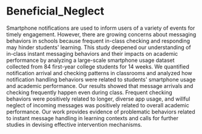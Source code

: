 # Beneficial_Neglect

Smartphone notifications are used to inform users of a variety of events for timely engagement. However, there are growing concerns about messaging behaviors in schools because frequent in-class checking and responding may hinder students' learning. This study deepened our understanding of in-class instant messaging behaviors and their impacts on academic performance by analyzing a large-scale smartphone usage dataset collected from 84 first-year college students for 14 weeks. We quantified notification arrival and checking patterns in classrooms and analyzed how notification handling behaviors were related to students' smartphone usage and academic performance. Our results showed that message arrivals and checking  frequently happen even during class. Frequent checking behaviors were positively related to longer, diverse app usage, and willful neglect of incoming messages was positively related to overall academic performance. Our work provides evidence of problematic behaviors related to instant message handling in learning contexts and calls for further studies in devising effective intervention mechanisms. 
